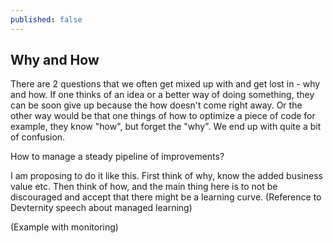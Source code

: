 ```yaml
---
published: false
---
```

## Why and How

There are 2 questions that we often get mixed up with and get lost in - why and how. If one thinks of an idea or a better way of doing something, they can be soon give up because the how doesn't come right away. Or the other way would be that one things of how to optimize a piece of code for example, they know "how", but forget the "why". We end up with quite a bit of confusion.

How to manage a steady pipeline of improvements?

I am proposing to do it like this. First think of why, know the added business value etc. Then think of how, and the main thing here is to not be discouraged and accept that there might be a learning curve. (Reference to Devternity speech about managed learning)

(Example with monitoring)